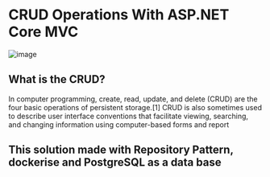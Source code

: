 # CRUD Operations With ASP.NET Core MVC

![image](https://github.com/muridse/CRUDoperationsWithASPNET/assets/26198117/2188a931-d2e7-4f1e-8e58-e28f7f422f72)

## What is the CRUD?
In computer programming, create, read, update, and delete (CRUD) are the four basic operations of persistent storage.[1] CRUD is also sometimes used to describe user interface conventions that facilitate viewing, searching, and changing information using computer-based forms and report

## This solution made with Repository Pattern, dockerise and PostgreSQL as a data base
